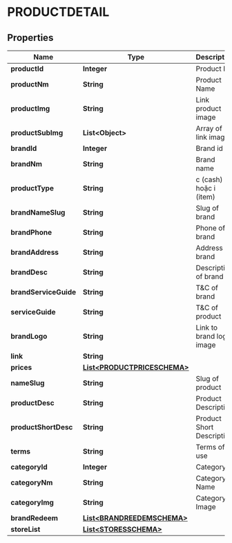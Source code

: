 

# PRODUCTDETAIL


## Properties

| Name | Type | Description | Notes |
|------------ | ------------- | ------------- | -------------|
|**productId** | **Integer** | Product Id |  [optional] |
|**productNm** | **String** | Product Name |  [optional] |
|**productImg** | **String** | Link product image |  [optional] |
|**productSubImg** | **List&lt;Object&gt;** | Array of link image |  [optional] |
|**brandId** | **Integer** | Brand id |  [optional] |
|**brandNm** | **String** | Brand name |  [optional] |
|**productType** | **String** | c (cash) hoặc i (item) |  [optional] |
|**brandNameSlug** | **String** | Slug of brand |  [optional] |
|**brandPhone** | **String** | Phone of brand |  [optional] |
|**brandAddress** | **String** | Address of brand |  [optional] |
|**brandDesc** | **String** | Description of brand |  [optional] |
|**brandServiceGuide** | **String** | T&amp;C of brand |  [optional] |
|**serviceGuide** | **String** | T&amp;C of product |  [optional] |
|**brandLogo** | **String** | Link to brand logo image |  [optional] |
|**link** | **String** |  |  [optional] |
|**prices** | [**List&lt;PRODUCTPRICESCHEMA&gt;**](PRODUCTPRICESCHEMA.md) |  |  [optional] |
|**nameSlug** | **String** | Slug of product |  [optional] |
|**productDesc** | **String** | Product Description |  [optional] |
|**productShortDesc** | **String** | Product Short Description |  [optional] |
|**terms** | **String** | Terms of use |  [optional] |
|**categoryId** | **Integer** | Category Id |  [optional] |
|**categoryNm** | **String** | Category Name |  [optional] |
|**categoryImg** | **String** | Category Image |  [optional] |
|**brandRedeem** | [**List&lt;BRANDREEDEMSCHEMA&gt;**](BRANDREEDEMSCHEMA.md) |  |  [optional] |
|**storeList** | [**List&lt;STORESSCHEMA&gt;**](STORESSCHEMA.md) |  |  [optional] |



